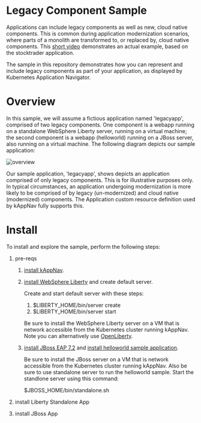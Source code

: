 # Legacy Component Sample

Applications can include legacy components as well as new, cloud native components.  This is common during application modernization scenarios, where parts of a monolith are transformed to, or replaced by, cloud native components. This [short video](https://www.youtube.com/watch?v=Air32LCcj0c&feature=youtu.be) demonstrates an actual example, based on the stocktrader application. 

The sample in this repository demonstrates how you can represent and include legacy components as part of your application, as displayed by Kubernetes Application Navigator. 

# Overview 

In this sample, we will assume a fictious application named 'legacyapp', comprised of two legacy components.  One component is a webapp running on a standalone WebSphere Liberty server, running on a virtual machine; the second component is a webapp (helloworld) running on a JBoss server, also running on a virtual machine. The following diagram depicts our sample application:

![overview](https://github.com/kappnav/samples/blob/master/legacyapp/images/overview.jpg)

Our sample application, 'legacyapp', shows depicts an application comprised of only legacy components.  This is for illustrative purposes only. In typical circumstances, an application undergoing modernization is more likely to be comprised of by legacy (un-modernized) and cloud native (modernized) components.  The Application custom resource definition used by kAppNav fully supports this. 

# Install 

To install and explore the sample, perform the following steps: 

1. pre-reqs 
   1. [install kAppNav](https://github.com/kappnav/README).
   1. [install WebSphere Liberty](https://developer.ibm.com/wasdev/downloads/#asset/runtimes-wlp-webProfile8) and create default server.  

      Create and start default server with these steps: 

      1. $LIBERTY_HOME/bin/server create
      1. $LIBERTY_HOME/bin/server start 

      Be sure to install the WebSphere Liberty server on a VM that is network accessible from the Kubernetes cluster running kAppNav. Note you can alternatively use [OpenLiberty](https://openliberty.io/). 

   1. [install JBoss EAP 7.2](https://developers.redhat.com/products/eap/download?sc_cid=701f2000000RmA9AAK&gclid=EAIaIQobChMIwaCv_6v35AIV0cDACh3ZUAIDEAAYASAAEgLzifD_BwE&gclsrc=aw.ds) and [install helloworld sample application](https://developers.redhat.com/products/eap/hello-world#fndtn-macos).

      Be sure to install the JBoss server on a VM that is network accessible from the Kubernetes cluster running kAppNav. Also be sure to use standalone server to run the helloworld sample. Start the standlone server using this command: 

      $JBOSS_HOME/bin/standalone.sh 


1. install Liberty Standalone App 
1. install JBoss App

